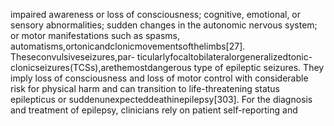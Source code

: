 impaired awareness or loss of consciousness; cognitive, emotional, or sensory abnormalities;
sudden changes in the autonomic nervous system; or motor manifestations such as spasms,
automatisms,ortonicandclonicmovementsofthelimbs[27]. Theseconvulsiveseizures,par-
ticularlyfocaltobilateralorgeneralizedtonic-clonicseizures(TCSs),arethemostdangerous
type of epileptic seizures. They imply loss of consciousness and loss of motor control with
considerable risk for physical harm and can transition to life-threatening status epilepticus or
suddenunexpecteddeathinepilepsy[303].
For the diagnosis and treatment of epilepsy, clinicians rely on patient self-reporting and